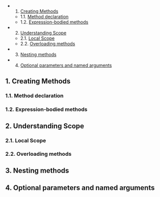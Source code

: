 <!-- vscode-markdown-toc -->
* 1. [Creating Methods](#CreatingMethods)
	* 1.1. [Method declaration](#Methoddeclaration)
	* 1.2. [Expression-bodied methods](#Expression-bodiedmethods)
* 2. [Understanding Scope](#UnderstandingScope)
	* 2.1. [Local Scope](#LocalScope)
	* 2.2. [Overloading methods](#Overloadingmethods)
* 3. [Nesting methods](#Nestingmethods)
* 4. [Optional parameters and named arguments](#Optionalparametersandnamedarguments)

<!-- vscode-markdown-toc-config
	numbering=true
	autoSave=true
	/vscode-markdown-toc-config -->
<!-- /vscode-markdown-toc -->

##  1. <a name='CreatingMethods'></a>Creating Methods

###  1.1. <a name='Methoddeclaration'></a>Method declaration

###  1.2. <a name='Expression-bodiedmethods'></a>Expression-bodied methods

##  2. <a name='UnderstandingScope'></a>Understanding Scope

###  2.1. <a name='LocalScope'></a>Local Scope

###  2.2. <a name='Overloadingmethods'></a>Overloading methods

##  3. <a name='Nestingmethods'></a>Nesting methods

##  4. <a name='Optionalparametersandnamedarguments'></a>Optional parameters and named arguments